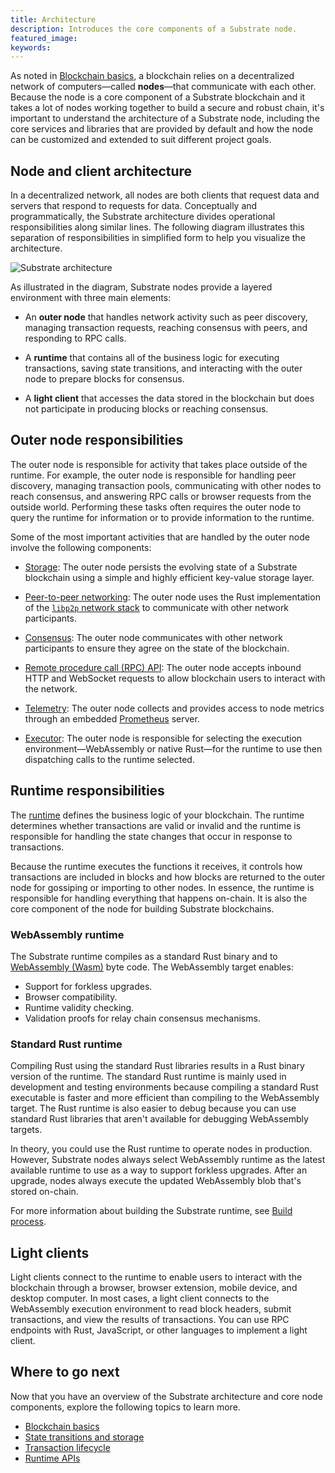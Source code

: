 ```yaml
---
title: Architecture
description: Introduces the core components of a Substrate node.
featured_image:
keywords:
---
```


As noted in [Blockchain basics](/main-docs/fundamentals/blockchain-basics), a blockchain relies on a decentralized network of computers—called **nodes**—that communicate with each other.
Because the node is a core component of a Substrate blockchain and it takes a lot of nodes working together to build a secure and robust chain, it's important to understand the architecture of a Substrate node, including the core services and libraries that are provided by default and how the node can be customized and extended to suit different project goals.

## Node and client architecture

In a decentralized network, all nodes are both clients that request data and servers that respond to requests for data.
Conceptually and programmatically, the Substrate architecture divides operational responsibilities along similar lines.
The following diagram illustrates this separation of responsibilities in simplified form to help you visualize the architecture.

![Substrate architecture](/media/images/docs/main-docs/sub-arch-1.png)

As illustrated in the diagram, Substrate nodes provide a layered environment with three main elements:

- An **outer node** that handles network activity such as peer discovery, managing transaction requests, reaching consensus with peers, and responding to RPC calls.

* A **runtime** that contains all of the business logic for executing transactions, saving state transitions, and interacting with the outer node to prepare blocks for consensus.

- A **light client** that accesses the data stored in the blockchain but does not participate in producing blocks or reaching consensus.

## Outer node responsibilities

The outer node is responsible for activity that takes place outside of the runtime.
For example, the outer node is responsible for handling peer discovery, managing transaction pools, communicating with other nodes to reach consensus, and answering RPC calls or browser requests from the outside world.
Performing these tasks often requires the outer node to query the runtime for information or to provide information to the runtime.

Some of the most important activities that are handled by the outer node involve the following components:

- [Storage](/main-docs/fundamentals/storage/): The outer node persists the evolving state of a Substrate blockchain using a simple and highly efficient key-value storage layer.

- [Peer-to-peer networking](/main-docs/fundamentals/networking): The outer node uses the Rust implementation of the [`libp2p` network stack](https://libp2p.io/) to communicate with other network participants.

- [Consensus](/main-docs/fundamentals/consensus/): The outer node communicates with other network participants to ensure they agree on the state of the blockchain.

- [Remote procedure call (RPC) API](/main-docs/fundamentals/networking): The outer node accepts inbound HTTP and WebSocket requests to allow blockchain users to interact with the network.

- [Telemetry](): The outer node collects and provides access to node metrics through an embedded [Prometheus](https://prometheus.io/) server.

- [Executor](/reference/glossary/#executor): The outer node is responsible for selecting the execution environment—WebAssembly or native Rust—for the runtime to use then dispatching calls to the runtime selected.

## Runtime responsibilities

The [runtime](/nain-docs/fundamentals/runtime/) defines the business logic of your blockchain.
The runtime determines whether transactions are valid or invalid and the runtime is responsible for handling the state changes that occur in response to transactions.

Because the runtime executes the functions it receives, it controls how transactions are included in blocks and how blocks are returned to the outer node for gossiping or importing to other nodes.
In essence, the runtime is responsible for handling everything that happens on-chain.
It is also the core component of the node for building Substrate blockchains.

### WebAssembly runtime

The Substrate runtime compiles as a standard Rust binary and to [WebAssembly (Wasm)](/reference/glossary#webassembly-wasm) byte code.
The WebAssembly target enables:

- Support for forkless upgrades.
- Browser compatibility.
- Runtime validity checking.
- Validation proofs for relay chain consensus mechanisms.

### Standard Rust runtime

Compiling Rust using the standard Rust libraries results in a Rust binary version of the runtime.
The standard Rust runtime is mainly used in development and testing environments because compiling a standard Rust executable is faster and more efficient than compiling to the WebAssembly target.
The Rust runtime is also easier to debug because you can use standard Rust libraries that aren't available for debugging WebAssembly targets.

In theory, you could use the Rust runtime to operate nodes in production.
However, Substrate nodes always select WebAssembly runtime as the latest available runtime to use as a way to support forkless upgrades.
After an upgrade, nodes always execute the updated WebAssembly blob that's stored on-chain.

For more information about building the Substrate runtime, see [Build process](/main-docs/build/build-process/).

## Light clients

Light clients connect to the runtime to enable users to interact with the blockchain through a browser, browser extension, mobile device, and desktop computer.
In most cases, a light client connects to the WebAssembly execution environment to read block headers, submit transactions, and view the results of transactions.
You can use RPC endpoints with Rust, JavaScript, or other languages to implement a light client.

## Where to go next

Now that you have an overview of the Substrate architecture and core node components, explore the following topics to learn more.

- [Blockchain basics](/main-docs/fundamentals/blockchain-basics)
- [State transitions and storage](/main-docs/fundamentals/state-transitions-and-storage/)
- [Transaction lifecycle](/main-docs/fundamentals/transaction-lifecycle/)
- [Runtime APIs](/reference/runtime-apis/)
